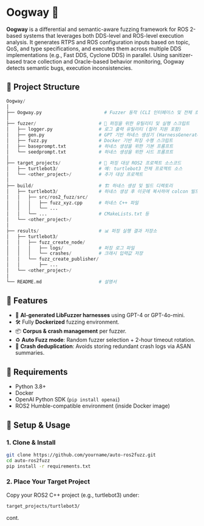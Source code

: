 # Oogway 🐢

**Oogway** is a differential and semantic-aware fuzzing framework for ROS 2-based systems that leverages both DDS-level and ROS-level execution analysis. It generates RTPS and ROS configuration inputs based on topic, QoS, and type specifications, and executes them across multiple DDS implementations (e.g., Fast DDS, Cyclone DDS) in parallel. Using sanitizer-based trace collection and Oracle-based behavior monitoring, Oogway detects semantic bugs, execution inconsistencies.


## 📁 Project Structure
```python
Oogway/
│
├── Oogway.py                       # Fuzzer 동작 (CLI 인터페이스 및 전체 흐름 제어)
│
├── fuzzer/                       # 🔧 퍼징을 위한 유틸리티 및 실행 스크립트
│   ├── logger.py                 # 로그 출력 유틸리티 (컬러 지원 포함)
│   ├── gen.py                    # GPT 기반 하네스 생성기 (HarnessGenerator 클래스)
│   ├── fuzz.py                   # Docker 기반 퍼징 수행 스크립트
│   ├── baseprompt.txt            # 하네스 생성을 위한 기본 프롬프트
│   └── seedprompt.txt            # 하네스 생성을 위한 시드 프롬프트
│
├── target_projects/              # 🎯 퍼징 대상 ROS2 프로젝트 소스코드
│   ├── turtlebot3/               # 예: turtlebot3 전체 프로젝트 소스
│   └── <other_project>/          # 추가 대상 프로젝트
│
├── build/                        # 🏗️ 하네스 생성 및 빌드 디렉토리
│   ├── turtlebot3/               # 하네스 생성 후 이곳에 복사하여 colcon 빌드
│   │   ├── src/ros2_fuzz/src/
│   │   │   ├── fuzz_xyz.cpp      # 하네스 C++ 파일
│   │   │   └── ...
│   │   └── ...                   # CMakeLists.txt 등
│   └── <other_project>/
│
├── results/                      # 📊 퍼징 실행 결과 저장소
│   ├── turtlebot3/
│   │   ├── fuzz_create_node/
│   │   │   ├── logs/             # 퍼징 로그 파일
│   │   │   └── crashes/          # 크래시 입력값 저장
│   │   └── fuzz_create_publisher/
│   │       ├── ...
│   └── <other_project>/
│
└── README.md                     # 설명서
```


## 🚀 Features

- 🧠 **AI-generated LibFuzzer harnesses** using GPT-4 or GPT-4o-mini.
- 🛠️ Fully **Dockerized** fuzzing environment.
- 📦 **Corpus & crash management** per fuzzer.
- ♻️ **Auto Fuzz mode**: Random fuzzer selection + 2-hour timeout rotation.
- 🧼 **Crash deduplication**: Avoids storing redundant crash logs via ASAN summaries.

## 🧰 Requirements

- Python 3.8+
- Docker
- OpenAI Python SDK (`pip install openai`)
- ROS2 Humble-compatible environment (inside Docker image)

## 🔧 Setup & Usage

### 1. Clone & Install

```bash
git clone https://github.com/yourname/auto-ros2fuzz.git
cd auto-ros2fuzz
pip install -r requirements.txt
```

### 2. Place Your Target Project
Copy your ROS2 C++ project (e.g., turtlebot3) under:

```bash
target_projects/turtlebot3/
```

cont.
